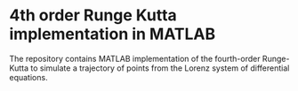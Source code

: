 # 4th order Runge Kutta implementation in MATLAB
The repository contains MATLAB implementation of the fourth-order Runge-Kutta to simulate a trajectory of points from the Lorenz system of differential equations.
